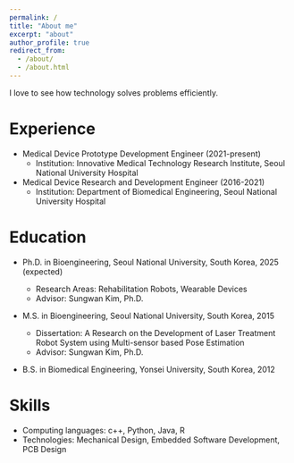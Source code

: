```yaml
---
permalink: /
title: "About me"
excerpt: "about"
author_profile: true
redirect_from: 
  - /about/
  - /about.html
---
```


I love to see how technology solves problems efficiently. 


Experience
======
* Medical Device Prototype Development Engineer (2021-present)
  * Institution: Innovative Medical Technology Research Institute, Seoul National University Hospital
* Medical Device Research and Development Engineer (2016-2021)
  * Institution: Department of Biomedical Engineering, Seoul National University Hospital


Education
======
* Ph.D. in Bioengineering, Seoul National University, South Korea, 2025 (expected)
  * Research Areas: Rehabilitation Robots, Wearable Devices
  * Advisor: Sungwan Kim, Ph.D.

* M.S. in Bioengineering, Seoul National University, South Korea, 2015
  * Dissertation: A Research on the Development of Laser Treatment Robot System using Multi-sensor based Pose Estimation
  * Advisor: Sungwan Kim, Ph.D.

* B.S. in Biomedical Engineering, Yonsei University, South Korea, 2012



Skills
======
* Computing languages: c++, Python, Java, R
* Technologies: Mechanical Design, Embedded Software Development, PCB Design
